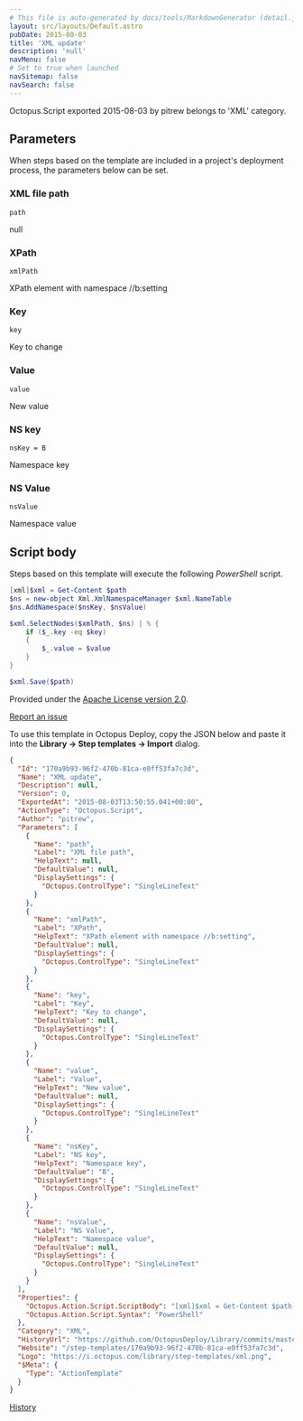 ```yaml
---
# This file is auto-generated by docs/tools/MarkdownGenerator (detail.js)
layout: src/layouts/Default.astro
pubDate: 2015-08-03
title: 'XML update'
description: 'null'
navMenu: false
# Set to true when launched
navSitemap: false
navSearch: false
---
```


Octopus.Script exported 2015-08-03 by pitrew belongs to 'XML' category.

## Parameters

When steps based on the template are included in a project's deployment process, the parameters below can be set.


<div class="param">

### XML file path

`path`

null

</div>
        
<div class="param">

### XPath

`xmlPath`

XPath element with namespace //b:setting

</div>
        
<div class="param">

### Key

`key`

Key to change

</div>
        
<div class="param">

### Value

`value`

New value

</div>
        
<div class="param">

### NS key

`nsKey = B`

Namespace key

</div>
        
<div class="param">

### NS Value

`nsValue`

Namespace value

</div>
        

## Script body

Steps based on this template will execute the following *PowerShell* script.

```powershell
[xml]$xml = Get-Content $path 
$ns = new-object Xml.XmlNamespaceManager $xml.NameTable
$ns.AddNamespace($nsKey, $nsValue)

$xml.SelectNodes($xmlPath, $ns) | % {
	if ($_.key -eq $key)
	{
		$_.value = $value
	}
}

$xml.Save($path)
```

Provided under the [Apache License version 2.0](https://github.com/OctopusDeploy/Library/blob/master/LICENSE.txt).

[Report an issue](https://github.com/OctopusDeploy/Library/issues/new?assignees=&labels=&projects=&template=bug-report.yml&title=Issue%20with%20XML%20update&step-template=XML%20update)

<div class="get-json">

To use this template in Octopus Deploy, copy the JSON below and paste it into the **Library → Step templates → Import** dialog.

```json
{
  "Id": "170a9b93-96f2-470b-81ca-e0ff53fa7c3d",
  "Name": "XML update",
  "Description": null,
  "Version": 0,
  "ExportedAt": "2015-08-03T13:50:55.041+00:00",
  "ActionType": "Octopus.Script",
  "Author": "pitrew",
  "Parameters": [
    {
      "Name": "path",
      "Label": "XML file path",
      "HelpText": null,
      "DefaultValue": null,
      "DisplaySettings": {
        "Octopus.ControlType": "SingleLineText"
      }
    },
    {
      "Name": "xmlPath",
      "Label": "XPath",
      "HelpText": "XPath element with namespace //b:setting",
      "DefaultValue": null,
      "DisplaySettings": {
        "Octopus.ControlType": "SingleLineText"
      }
    },
    {
      "Name": "key",
      "Label": "Key",
      "HelpText": "Key to change",
      "DefaultValue": null,
      "DisplaySettings": {
        "Octopus.ControlType": "SingleLineText"
      }
    },
    {
      "Name": "value",
      "Label": "Value",
      "HelpText": "New value",
      "DefaultValue": null,
      "DisplaySettings": {
        "Octopus.ControlType": "SingleLineText"
      }
    },
    {
      "Name": "nsKey",
      "Label": "NS key",
      "HelpText": "Namespace key",
      "DefaultValue": "B",
      "DisplaySettings": {
        "Octopus.ControlType": "SingleLineText"
      }
    },
    {
      "Name": "nsValue",
      "Label": "NS Value",
      "HelpText": "Namespace value",
      "DefaultValue": null,
      "DisplaySettings": {
        "Octopus.ControlType": "SingleLineText"
      }
    }
  ],
  "Properties": {
    "Octopus.Action.Script.ScriptBody": "[xml]$xml = Get-Content $path \n$ns = new-object Xml.XmlNamespaceManager $xml.NameTable\n$ns.AddNamespace($nsKey, $nsValue)\n\n$xml.SelectNodes($xmlPath, $ns) | % {\n\tif ($_.key -eq $key)\n\t{\n\t\t$_.value = $value\n\t}\n}\n\n$xml.Save($path)",
    "Octopus.Action.Script.Syntax": "PowerShell"
  },
  "Category": "XML",
  "HistoryUrl": "https://github.com/OctopusDeploy/Library/commits/master/step-templates//opt/buildagent/work/75443764cd38076d/step-templates/xml-attribute-update.json",
  "Website": "/step-templates/170a9b93-96f2-470b-81ca-e0ff53fa7c3d",
  "Logo": "https://i.octopus.com/library/step-templates/xml.png",
  "$Meta": {
    "Type": "ActionTemplate"
  }
}
```

[History](https://github.com/OctopusDeploy/Library/commits/master/step-templates/https://github.com/OctopusDeploy/Library/commits/master/step-templates//opt/buildagent/work/75443764cd38076d/step-templates/xml-attribute-update.json)

</div>

